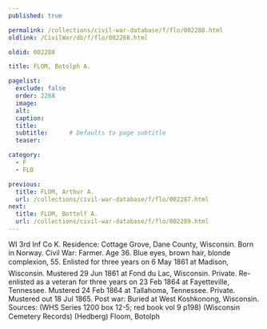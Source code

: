 ```yaml
---
published: true

permalink: /collections/civil-war-database/f/flo/002288.html
oldlink: /CivilWar/db/f/flo/002288.html

oldid: 002288

title: FLOM, Botolph A.

pagelist:
  exclude: false
  order: 2288
  image: 
  alt:
  caption:
  title:
  subtitle:      # Defaults to page subtitle
  teaser:

category: 
  - F 
  - FLO

previous:
  title: FLOM, Arthur A.
  url: /collections/civil-war-database/f/flo/002287.html  
next:
  title: FLOM, Bottolf A.
  url: /collections/civil-war-database/f/flo/002289.html   
---
```

WI 3rd Inf Co K. Residence: Cottage Grove, Dane County, Wisconsin. Born in Norway. Civil War: Farmer. Age 36. Blue eyes, brown hair, blonde complexion, 5&#146;5&#148;. Enlisted for three years on 6 May 1861 at Madison, Wisconsin. Mustered 29 Jun 1861 at Fond du Lac, Wisconsin. Private. Re-enlisted as a veteran for three years on 23 Feb 1864 at Fayetteville, Tennessee. Mustered 24 Feb 1864 at Tallahoma, Tennessee. Private. Mustered out 18 Jul 1865. Post war: Buried at West Koshkonong, Wisconsin. Sources: (WHS Series 1200 box 12-5; red book vol 9 p198) (Wisconsin Cemetery Records) (Hedberg) &#147;Floom, Botolph&#148;